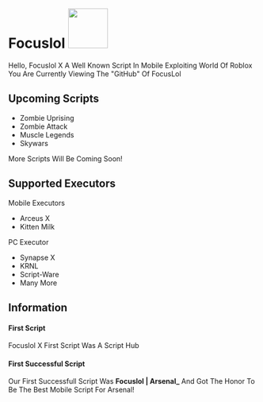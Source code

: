  # Focuslol <img src="images/1668949304106.png" width=80>

Hello, Focuslol X A Well Known Script In Mobile Exploiting World Of Roblox
You Are Currently Viewing The "GitHub" Of FocusLol


## Upcoming Scripts

* Zombie Uprising
* Zombie Attack
* Muscle Legends
* Skywars
  
More Scripts Will Be Coming Soon!

## Supported Executors

Mobile Executors

* Arceus X
* Kitten Milk

PC Executor

* Synapse X
* KRNL
* Script-Ware
* Many More

## Information

#### First Script

Focuslol X First Script Was A Script Hub

#### First Successful Script

Our First Successfull Script Was **Focuslol | Arsenal_** And Got The Honor To Be The Best Mobile Script For Arsenal!
